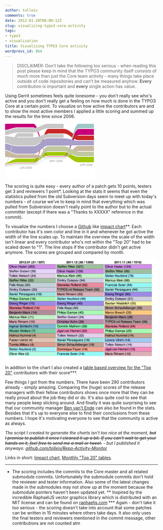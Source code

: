 ```yaml
---
author: tolleiv
comments: true
date: 2012-01-20T08:00:12Z
slug: visualizing-typo3-core-activity
tags:
- typo3
- visualization
title: Visualizing TYPO3 Core activity
wordpress_id: 864
---
```


> DISCLAIMER: Don't take the following too serious - when reading this post please keep in mind that the TYPO3 community itself consists of much more than just the Core team activity - many things take place outside of code repositories and can't be measured anyhow. **Every** contribution is important and **every** single action has value.


Using Gerrit sometimes feels quite lonesome - you don't really see who's active and you don't really get a feeling on how much is done in the TYPO3 Core at a certain point. To visualize on how active the contributors are and to show the most active members I applied a little scoring and summed up the results for the time since 2006.

[![Snippet of the impact chart.](/uploads/2012/01/TYPO3-Core-impact.png)](http://blog.tolleiv.de/impact-chart)

The scoring is quite easy - every author of a patch gets 10 points, testers get 3 and reviewers 1 point*. Looking at the stats it seems that even the statistics pulled from the old Subversion days seem to meet up with today's numbers - of course we've to keep in mind that everything which was pulled from Subversion doesn't really point to the author but to the actual committer (except if there was a "Thanks to XXXXX" reference in the commit).

To visualize the numbers I choose a [Github](https://github.com/blog/219-impact-graph-speedups) like [impact chart](http://blog.tolleiv.de/impact-chart)**. Each contributor has it's own color and line in it and whenever he got active the width of the line scales up. To maintain the overview the scale of the width isn't linear and every contributor who's not within the "Top 20" had to be scaled down to "1". The line stops if the contributor didn't get active anymore. The scores are grouped and compared by month.

[![Snapshot of the "Top 20" stats taken Jan. 14th 2012](/uploads/2012/01/Core-Stats-January20121.png)](http://blog.tolleiv.de/impact-chart/stat.html)

In addition to the chart I also created a [table based overview for the "Top 20"](http://blog.tolleiv.de/impact-chart/stat.html) contributors with their score***.

Few things I got from the numbers. There have been 290 contributors already - simply amazing. Comparing the (huge) scores of the release managers with their fellow contributors shows once more that they can be really proud about the job they did or do. It's also quite cool to see that many people keep sticking around. And finally it was quite surprising to see that our community manager [Ben van't Ende](https://twitter.com/benvantende) can also be found in the stats. Besides that it's up to everyone else to find their conclusions from these numbers. I hope it's motivating everyone to see that the community is active as always.

_The script I created to generate the charts isn't too nice at the moment, <del>but I promise to publish it once I cleaned it up a bit. If you can't wait to get your hands on it, feel free to send me a mail or tweet.</del> - but I published it anyways: [github.com/tolleiv/Repo-Activity-Monitor](https://github.com/tolleiv/Repo-Activity-Monitor)_



Links in short: [Impact chart](http://blog.tolleiv.de/impact-chart), [Monthly "Top 20" tables](http://blog.tolleiv.de/impact-chart/stat.html).



* * *



* The scoring includes the commits to the Core master and all related submodule commits. Unfortunately the submodule commits don't hold the reviewer and tester information. Also some of the latest changes made in the submodules may not show up at the moment because the submodule pointers haven't been updated yet.
** Inspired by the incredible RaphaëlJS vector graphics library which is distributed with an MIT license and can be found on [raphaeljs.com](http://raphaeljs.com/)
*** Again - don't take it too serious - the scoring doesn't take into account that some patches can be written in 15 minutes where others take days. It also only uses the final testers and reviewers mentioned in the commit message, other contributions are not counted atm
